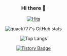 <div align="center">

### Hi there 👋

[![Hits](https://hits.seeyoufarm.com/api/count/incr/badge.svg?url=https%3A%2F%2Fgithub.com%2Fquack777&count_bg=%2379C83D&title_bg=%23555555&icon=&icon_color=%23E7E7E7&title=hits&edge_flat=false)](https://hits.seeyoufarm.com)

![quack777's GitHub stats](https://github-readme-stats.vercel.app/api?username=quack777&show_icons=true&theme=highcontrast)

![Top Langs](https://github-readme-stats.vercel.app/api/top-langs/?username=quack777&layout=compact&theme=dark)

[![Tistory Badge](https://img.shields.io/badge/Tech%20Blog-555263?style=flat&logoColor=white)]("https://cocoon1787.tistory.com/)

</div>
